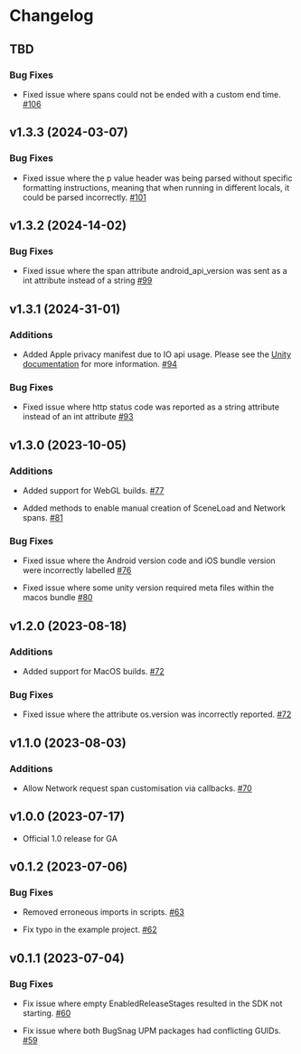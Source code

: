 # Changelog

## TBD

### Bug Fixes

- Fixed issue where spans could not be ended with a custom end time. [#106](https://github.com/bugsnag/bugsnag-unity-performance/pull/106)


## v1.3.3 (2024-03-07)

### Bug Fixes

- Fixed issue where the p value header was being parsed without specific formatting instructions, meaning that when running in different locals, it could be parsed incorrectly. [#101](https://github.com/bugsnag/bugsnag-unity-performance/pull/101)

## v1.3.2 (2024-14-02)

### Bug Fixes

- Fixed issue where the span attribute android_api_version was sent as a int attribute instead of a string [#99](https://github.com/bugsnag/bugsnag-unity-performance/pull/99)

## v1.3.1 (2024-31-01)

### Additions

- Added Apple privacy manifest due to IO api usage. Please see the [Unity documentation](https://docs.unity3d.com/2023.3/Documentation/Manual/apple-privacy-manifest-policy.html#CSharpDotNetAPIs) for more information. [#94](https://github.com/bugsnag/bugsnag-unity-performance/pull/94)

### Bug Fixes

- Fixed issue where http status code was reported as a string attribute instead of an int attribute [#93](https://github.com/bugsnag/bugsnag-unity-performance/pull/93)

## v1.3.0 (2023-10-05)

### Additions

- Added support for WebGL builds. [#77](https://github.com/bugsnag/bugsnag-unity-performance/pull/77)

- Added methods to enable manual creation of SceneLoad and Network spans. [#81](https://github.com/bugsnag/bugsnag-unity-performance/pull/81)

### Bug Fixes

- Fixed issue where the Android version code and iOS bundle version were incorrectly labelled [#76](https://github.com/bugsnag/bugsnag-unity-performance/pull/76)

- Fixed issue where some unity version required meta files within the macos bundle [#80](https://github.com/bugsnag/bugsnag-unity-performance/pull/80)


## v1.2.0 (2023-08-18)

### Additions

- Added support for MacOS builds. [#72](https://github.com/bugsnag/bugsnag-unity-performance/pull/72)

### Bug Fixes

- Fixed issue where the attribute os.version was incorrectly reported. [#72](https://github.com/bugsnag/bugsnag-unity-performance/pull/72)

## v1.1.0 (2023-08-03)

### Additions

- Allow Network request span customisation via callbacks. [#70](https://github.com/bugsnag/bugsnag-unity-performance/pull/70)

## v1.0.0 (2023-07-17)

- Official 1.0 release for GA

## v0.1.2 (2023-07-06)

### Bug Fixes

- Removed erroneous imports in scripts. [#63](https://github.com/bugsnag/bugsnag-unity-performance/pull/63)

- Fix typo in the example project. [#62](https://github.com/bugsnag/bugsnag-unity-performance/pull/62)


## v0.1.1 (2023-07-04)

### Bug Fixes

- Fix issue where empty EnabledReleaseStages resulted in the SDK not starting. [#60](https://github.com/bugsnag/bugsnag-unity-performance/pull/60)

- Fix issue where both BugSnag UPM packages had conflicting GUIDs. [#59](https://github.com/bugsnag/bugsnag-unity-performance/pull/59)
